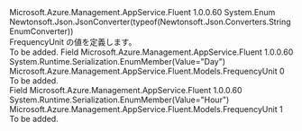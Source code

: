 <Type Name="FrequencyUnit" FullName="Microsoft.Azure.Management.AppService.Fluent.Models.FrequencyUnit">
  <TypeSignature Language="C#" Value="public enum FrequencyUnit" />
  <TypeSignature Language="ILAsm" Value=".class public auto ansi sealed FrequencyUnit extends System.Enum" />
  <TypeSignature Language="DocId" Value="T:Microsoft.Azure.Management.AppService.Fluent.Models.FrequencyUnit" />
  <TypeSignature Language="VB.NET" Value="Public Enum FrequencyUnit" />
  <TypeSignature Language="F#" Value="type FrequencyUnit = " />
  <AssemblyInfo>
    <AssemblyName>Microsoft.Azure.Management.AppService.Fluent</AssemblyName>
    <AssemblyVersion>1.0.0.60</AssemblyVersion>
  </AssemblyInfo>
  <Base>
    <BaseTypeName>System.Enum</BaseTypeName>
  </Base>
  <Attributes>
    <Attribute>
      <AttributeName>Newtonsoft.Json.JsonConverter(typeof(Newtonsoft.Json.Converters.StringEnumConverter))</AttributeName>
    </Attribute>
  </Attributes>
  <Docs>
    <summary>
            FrequencyUnit の値を定義します。
            </summary>
    <remarks>To be added.</remarks>
  </Docs>
  <Members>
    <Member MemberName="Day">
      <MemberSignature Language="C#" Value="Day" />
      <MemberSignature Language="ILAsm" Value=".field public static literal valuetype Microsoft.Azure.Management.AppService.Fluent.Models.FrequencyUnit Day = int32(0)" />
      <MemberSignature Language="DocId" Value="F:Microsoft.Azure.Management.AppService.Fluent.Models.FrequencyUnit.Day" />
      <MemberSignature Language="VB.NET" Value="Day" />
      <MemberSignature Language="F#" Value="Day = 0" Usage="Microsoft.Azure.Management.AppService.Fluent.Models.FrequencyUnit.Day" />
      <MemberType>Field</MemberType>
      <AssemblyInfo>
        <AssemblyName>Microsoft.Azure.Management.AppService.Fluent</AssemblyName>
        <AssemblyVersion>1.0.0.60</AssemblyVersion>
      </AssemblyInfo>
      <Attributes>
        <Attribute>
          <AttributeName>System.Runtime.Serialization.EnumMember(Value="Day")</AttributeName>
        </Attribute>
      </Attributes>
      <ReturnValue>
        <ReturnType>Microsoft.Azure.Management.AppService.Fluent.Models.FrequencyUnit</ReturnType>
      </ReturnValue>
      <MemberValue>0</MemberValue>
      <Docs>
        <summary>To be added.</summary>
      </Docs>
    </Member>
    <Member MemberName="Hour">
      <MemberSignature Language="C#" Value="Hour" />
      <MemberSignature Language="ILAsm" Value=".field public static literal valuetype Microsoft.Azure.Management.AppService.Fluent.Models.FrequencyUnit Hour = int32(1)" />
      <MemberSignature Language="DocId" Value="F:Microsoft.Azure.Management.AppService.Fluent.Models.FrequencyUnit.Hour" />
      <MemberSignature Language="VB.NET" Value="Hour" />
      <MemberSignature Language="F#" Value="Hour = 1" Usage="Microsoft.Azure.Management.AppService.Fluent.Models.FrequencyUnit.Hour" />
      <MemberType>Field</MemberType>
      <AssemblyInfo>
        <AssemblyName>Microsoft.Azure.Management.AppService.Fluent</AssemblyName>
        <AssemblyVersion>1.0.0.60</AssemblyVersion>
      </AssemblyInfo>
      <Attributes>
        <Attribute>
          <AttributeName>System.Runtime.Serialization.EnumMember(Value="Hour")</AttributeName>
        </Attribute>
      </Attributes>
      <ReturnValue>
        <ReturnType>Microsoft.Azure.Management.AppService.Fluent.Models.FrequencyUnit</ReturnType>
      </ReturnValue>
      <MemberValue>1</MemberValue>
      <Docs>
        <summary>To be added.</summary>
      </Docs>
    </Member>
  </Members>
</Type>